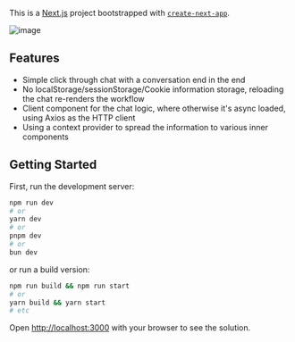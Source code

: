 This is a [Next.js](https://nextjs.org/) project bootstrapped with [`create-next-app`](https://github.com/vercel/next.js/tree/canary/packages/create-next-app).

![image](https://github.com/Spatovaliyski/chatbot/assets/13628124/6e72ec87-fee2-4301-978a-6b584c583bed)

## Features
- Simple click through chat with a conversation end in the end
- No localStorage/sessionStorage/Cookie information storage, reloading the chat re-renders the workflow
- Client component for the chat logic, where otherwise it's async loaded, using Axios as the HTTP client
- Using a context provider to spread the information to various inner components

## Getting Started

First, run the development server:

```bash
npm run dev
# or
yarn dev
# or
pnpm dev
# or
bun dev
```

or run a build version:

```bash
npm run build && npm run start
# or
yarn build && yarn start
# etc
```

Open [http://localhost:3000](http://localhost:3000) with your browser to see the solution.


